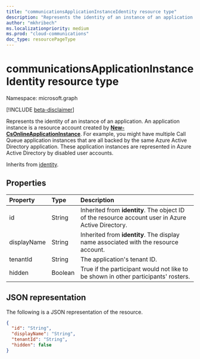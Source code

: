 ```yaml
--- 
title: "communicationsApplicationInstanceIdentity resource type"
description: "Represents the identity of an instance of an application."
author: "mkhribech"
ms.localizationpriority: medium
ms.prod: "cloud-communications"
doc_type: resourcePageType
---
```


# communicationsApplicationInstanceIdentity resource type

Namespace: microsoft.graph

[!INCLUDE [beta-disclaimer](../../includes/beta-disclaimer.md)]

Represents the identity of an instance of an application. An application instance is a resource account created by [**New-CsOnlineApplicationInstance**](https://docs.microsoft.com/powershell/module/skype/new-csonlineapplicationinstance). For example, you might have multiple Call Queue application instances that are all backed by the same Azure Active Directory application. These application instances are represented in Azure Active Directory by disabled user accounts.

Inherits from [identity](identity.md).

## Properties

| Property                       | Type                        | Description                                                                                                                                       |
| :----------------------------- | :---------------------------| :-------------------------------------------------------------------------------------------------------------------------------------------------|
| id | String | Inherited from **identity**. The object ID of the resource account user in Azure Active Directory. |
| displayName | String | Inherited from **identity**. The display name associated with the resource account. |
| tenantId | String | The application's tenant ID. |
| hidden | Boolean | True if the participant would not like to be shown in other participants' rosters. |

## JSON representation

The following is a JSON representation of the resource.

<!-- {
  "blockType": "resource",
  "@odata.type": "microsoft.graph.communicationsApplicationInstanceIdentity",
  "optionalProperties": [
    "displayName",
    "tenantId",
    "hidden"
  ],
} -->
```json
{
  "id": "String",
  "displayName": "String",
  "tenantId": "String",
  "hidden": false
}
```
